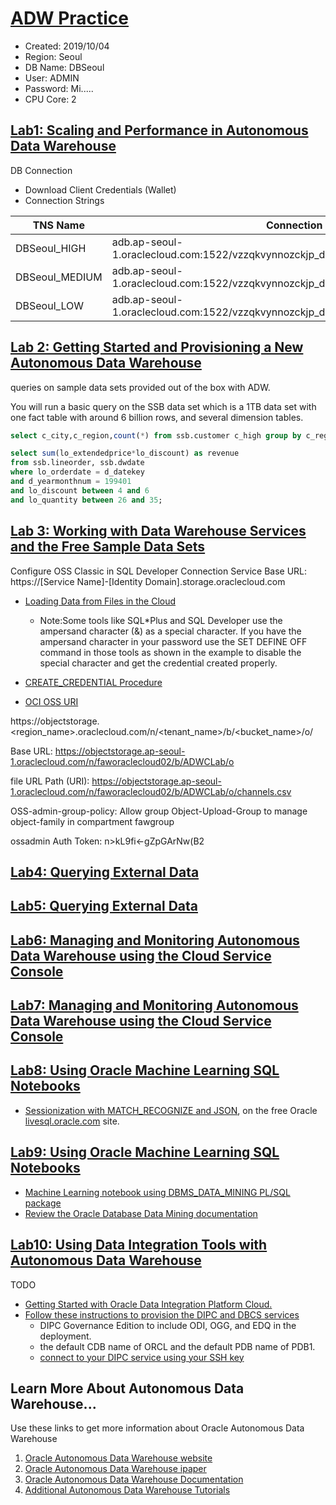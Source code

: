 # [ADW Practice](https://oracle.github.io/learning-library/workshops/journey4-adwc/?page=README.md)

- Created: 2019/10/04
- Region: Seoul
- DB Name: DBSeoul
- User: ADMIN
- Password: Mi.....
- CPU Core: 2

## [Lab1: Scaling and Performance in Autonomous Data Warehouse](https://oracle.github.io/learning-library/workshops/journey4-adwc/?page=LabGuide1.md)

DB Connection

- Download Client Credentials (Wallet)
- Connection Strings

| TNS Name       | Connection String                                                                       |
| -------------- | --------------------------------------------------------------------------------------- |
| DBSeoul_HIGH   | adb.ap-seoul-1.oraclecloud.com:1522/vzzqkvynnozckjp_dbseoul_high.adwc.oraclecloud.com   |
| DBSeoul_MEDIUM | adb.ap-seoul-1.oraclecloud.com:1522/vzzqkvynnozckjp_dbseoul_medium.adwc.oraclecloud.com |
| DBSeoul_LOW    | adb.ap-seoul-1.oraclecloud.com:1522/vzzqkvynnozckjp_dbseoul_low.adwc.oraclecloud.com    |

## [Lab 2: Getting Started and Provisioning a New Autonomous Data Warehouse](https://oracle.github.io/learning-library/workshops/journey4-adwc/?page=LabGuide2.md) 

queries on sample data sets provided out of the box with ADW.

You will run a basic query on the SSB data set which is a 1TB data set with one fact table with around 6 billion rows, and several dimension tables.

```SQL
select c_city,c_region,count(*) from ssb.customer c_high group by c_region, c_city order by count(*);

select sum(lo_extendedprice*lo_discount) as revenue
from ssb.lineorder, ssb.dwdate
where lo_orderdate = d_datekey
and d_yearmonthnum = 199401
and lo_discount between 4 and 6
and lo_quantity between 26 and 35;
```

## [Lab 3: Working with Data Warehouse Services and the Free Sample Data Sets](https://oracle.github.io/learning-library/workshops/journey4-adwc/?page=LabGuide3.md)

Configure OSS Classic in SQL Developer Connection
Service Base URL: https://[Service Name]-[Identity Domain].storage.oraclecloud.com

- [Loading Data from Files in the Cloud](https://www.oracle.com/pls/topic/lookup?ctx=en/cloud/paas/autonomous-data-warehouse-cloud&id=CSWHU-GUID-07900054-CB65-490A-AF3C-39EF45505802)
  - Note:Some tools like SQL*Plus and SQL Developer use the ampersand character (&) as a special character. If you have the ampersand character in your password use the SET DEFINE OFF command in those tools as shown in the example to disable the special character and get the credential created properly.
- [CREATE_CREDENTIAL Procedure](https://docs.oracle.com/en/cloud/paas/autonomous-data-warehouse-cloud/user/dbms-cloud.html#GUID-742FC365-AA09-48A8-922C-1987795CF36A)

- [OCI OSS URI](https://docs.oracle.com/en/cloud/paas/autonomous-data-warehouse-cloud/user/file-uri-formats.html#GUID-5D3E1614-ADF2-4DB5-B2B2-D5613F10E4FA)

https://objectstorage.<region_name>.oraclecloud.com/n/<tenant_name>/b/<bucket_name>/o/<filename>

Base URL: https://objectstorage.ap-seoul-1.oraclecloud.com/n/faworaclecloud02/b/ADWCLab/o

file URL Path (URI): https://objectstorage.ap-seoul-1.oraclecloud.com/n/faworaclecloud02/b/ADWCLab/o/channels.csv

OSS-admin-group-policy:
Allow group Object-Upload-Group to manage object-family in compartment fawgroup

ossadmin Auth Token: n>kL9fi<-gZpGArNw(B2

## [Lab4: Querying External Data](https://oracle.github.io/learning-library/workshops/journey4-adwc/?page=LabGuide4.md)

## [Lab5: Querying External Data](https://oracle.github.io/learning-library/workshops/journey4-adwc/?page=LabGuide5.md)

## [Lab6: Managing and Monitoring Autonomous Data Warehouse using the Cloud Service Console](https://oracle.github.io/learning-library/workshops/journey4-adwc/?page=LabGuide6.md)

## [Lab7: Managing and Monitoring Autonomous Data Warehouse using the Cloud Service Console](https://oracle.github.io/learning-library/workshops/journey4-adwc/?page=LabGuide7.md)

## [Lab8: Using Oracle Machine Learning SQL Notebooks](https://oracle.github.io/learning-library/workshops/journey4-adwc/?page=LabGuide8.md)

- [Sessionization with MATCH_RECOGNIZE and JSON](https://livesql.oracle.com/apex/livesql/file/tutorial_EWB8G5JBSHAGM9FB2GL4V5CAQ.html), on the free Oracle [livesql.oracle.com](http://livesql.oracle.com/) site.

## [Lab9: Using Oracle Machine Learning SQL Notebooks](https://oracle.github.io/learning-library/workshops/journey4-adwc/?page=LabGuide9.md)

- [Machine Learning notebook using DBMS_DATA_MINING PL/SQL package](https://docs.oracle.com/cd/E18283_01/appdev.112/e16760/d_datmin.htm)
- [Review the Oracle Database Data Mining documentation](https://docs.oracle.com/en/database/oracle/oracle-database/18/dmapi/introduction-to-oracle-data-mining.html)

## [Lab10: Using Data Integration Tools with Autonomous Data Warehouse](https://oracle.github.io/learning-library/workshops/journey4-adwc/?page=LabGuide10.md)

TODO

- [Getting Started with Oracle Data Integration Platform Cloud.](https://docs.oracle.com/en/cloud/paas/data-integration-platform-cloud/using/getting-started-data-integration-platform-cloud.html#GUID-72E6BAA9-260B-4098-90A8-D42B95FC9010)
- [Follow these instructions to provision the DIPC and DBCS services](https://docs.oracle.com/en/cloud/paas/data-integration-platform-cloud/tutorial-create-dipc-instance-oci-classic/)
  - DIPC Governance Edition to include ODI, OGG, and EDQ in the deployment.
  - the default CDB name of ORCL and the default PDB name of PDB1.
  - [connect to your DIPC service using your SSH key](https://docs.oracle.com/en/cloud/paas/data-integration-platform-cloud/using/accessing-virtual-machine-secure-shell.html)

## Learn More About Autonomous Data Warehouse...

Use these links to get more information about Oracle Autonomous Data Warehouse

1. [Oracle Autonomous Data Warehouse website](https://www.oracle.com/database/data-warehouse/index.html)
2. [Oracle Autonomous Data Warehouse ipaper](http://www.oracle.com/us/products/database/autonomous-dw-cloud-ipaper-3938921.pdf)
3. [Oracle Autonomous Data Warehouse Documentation](https://docs.oracle.com/en/cloud/paas/autonomous-data-warehouse-cloud/index.html)
4. [Additional Autonomous Data Warehouse Tutorials](https://docs.oracle.com/en/cloud/paas/autonomous-data-warehouse-cloud/tutorials.html)
